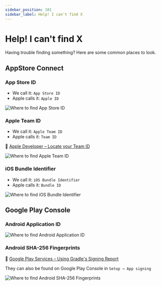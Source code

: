```yaml
---
sidebar_position: 101
sidebar_label: Help! I can't find X
---
```


# Help! I can't find X

Having trouble finding something? Here are some common places to look.

## AppStore Connect

### App Store ID

- We call it: `App Store ID`
- Apple calls it: `Apple ID`

![Where to find App Store ID](/assets/find-apple-app-id.png)

### Apple Team ID

- We call it: `Apple Team ID`
- Apple calls it: `Team ID`

🔗 [Apple Developer – Locate your Team ID](https://developer.apple.com/help/account/manage-your-team/locate-your-team-id/)

![Where to find Apple Team ID](/assets/find-apple-team-id.png)

### iOS Bundle Identifier

- We call it: `iOS Bundle Identifier`
- Apple calls it: `Bundle ID`

![Where to find iOS Bundle Identifier](/assets/find-apple-bundle-id.png)

## Google Play Console

### Android Application ID

![Where to find Android Application ID](/assets/find-android-application-id.png)

### Android SHA-256 Fingerprints

🔗 [Google Play Services – Using Gradle's Signing Report](https://developers.google.com/android/guides/client-auth?sjid=13430926904529050753-NC#using_gradles_signing_report)

They can also be found on Google Play Console in `Setup → App signing`

![Where to find Android SHA-256 Fingerprints](/assets/find-android-sha-256-fingerprints.png)
